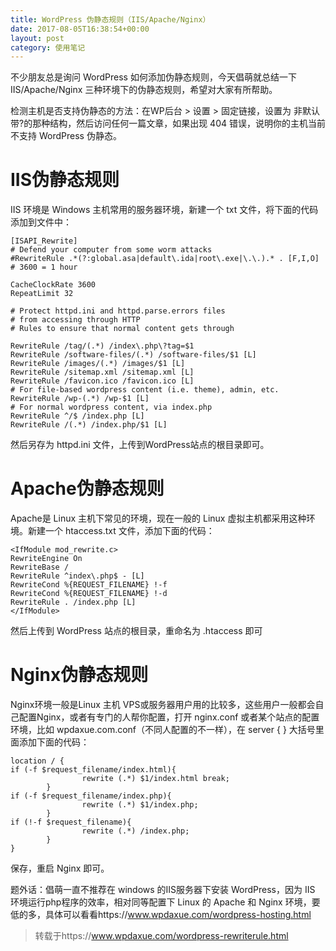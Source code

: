 ```yaml
---
title: WordPress 伪静态规则（IIS/Apache/Nginx）
date: 2017-08-05T16:38:54+00:00
layout: post
category: 使用笔记
---
```


不少朋友总是询问 WordPress 如何添加伪静态规则，今天倡萌就总结一下 IIS/Apache/Nginx 三种环境下的伪静态规则，希望对大家有所帮助。

检测主机是否支持伪静态的方法：在WP后台 > 设置 > 固定链接，设置为 非默认带?的那种结构，然后访问任何一篇文章，如果出现 404 错误，说明你的主机当前不支持 WordPress 伪静态。

# IIS伪静态规则

IIS 环境是 Windows 主机常用的服务器环境，新建一个 txt 文件，将下面的代码添加到文件中：

```
[ISAPI_Rewrite]
# Defend your computer from some worm attacks
#RewriteRule .*(?:global.asa|default\.ida|root\.exe|\.\.).* . [F,I,O]
# 3600 = 1 hour

CacheClockRate 3600
RepeatLimit 32
 
# Protect httpd.ini and httpd.parse.errors files
# from accessing through HTTP
# Rules to ensure that normal content gets through

RewriteRule /tag/(.*) /index\.php\?tag=$1
RewriteRule /software-files/(.*) /software-files/$1 [L]
RewriteRule /images/(.*) /images/$1 [L]
RewriteRule /sitemap.xml /sitemap.xml [L]
RewriteRule /favicon.ico /favicon.ico [L]
# For file-based wordpress content (i.e. theme), admin, etc.
RewriteRule /wp-(.*) /wp-$1 [L]
# For normal wordpress content, via index.php
RewriteRule ^/$ /index.php [L]
RewriteRule /(.*) /index.php/$1 [L]
```

然后另存为 httpd.ini 文件，上传到WordPress站点的根目录即可。

# Apache伪静态规则

Apache是 Linux 主机下常见的环境，现在一般的 Linux 虚拟主机都采用这种环境。新建一个 htaccess.txt 文件，添加下面的代码：

```
<IfModule mod_rewrite.c>
RewriteEngine On
RewriteBase /
RewriteRule ^index\.php$ - [L]
RewriteCond %{REQUEST_FILENAME} !-f
RewriteCond %{REQUEST_FILENAME} !-d
RewriteRule . /index.php [L]
</IfModule>

```

然后上传到 WordPress 站点的根目录，重命名为 .htaccess 即可

# Nginx伪静态规则

Nginx环境一般是Linux 主机 VPS或服务器用户用的比较多，这些用户一般都会自己配置Nginx，或者有专门的人帮你配置，打开 nginx.conf 或者某个站点的配置环境，比如 wpdaxue.com.conf（不同人配置的不一样），在  server   { } 大括号里面添加下面的代码：

```
location / {
if (-f $request_filename/index.html){
                rewrite (.*) $1/index.html break;
        }
if (-f $request_filename/index.php){
                rewrite (.*) $1/index.php;
        }
if (!-f $request_filename){
                rewrite (.*) /index.php;
        }
}

```

保存，重启 Nginx 即可。

题外话：倡萌一直不推荐在 windows 的IIS服务器下安装 WordPress，因为 IIS 环境运行php程序的效率，相对同等配置下 Linux 的 Apache 和 Nginx 环境，要低的多，具体可以看看https://www.wpdaxue.com/wordpress-hosting.html

> 转载于https://www.wpdaxue.com/wordpress-rewriterule.html

